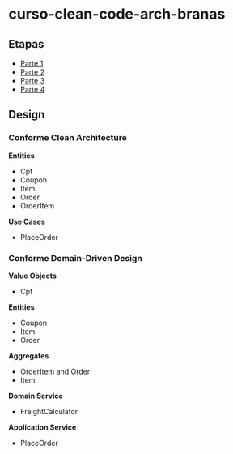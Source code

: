 # curso-clean-code-arch-branas

## Etapas
- [Parte 1](Part1.md)
- [Parte 2](Part2.md)
- [Parte 3](Part3.md)
- [Parte 4](Part4.md)
## Design
### Conforme Clean Architecture

**Entities**
- Cpf
- Coupon
- Item
- Order
- OrderItem

**Use Cases**
- PlaceOrder

### Conforme Domain-Driven Design

**Value Objects**
- Cpf

**Entities**
- Coupon
- Item
- Order

**Aggregates**
- OrderItem and Order
- Item

**Domain Service**
- FreightCalculator

**Application Service**
- PlaceOrder